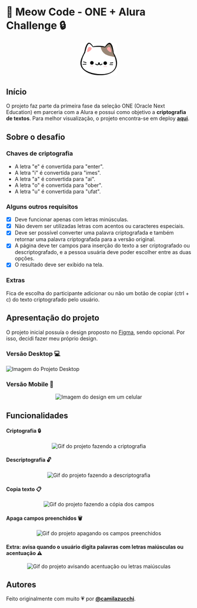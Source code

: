 # 🐾 Meow Code - ONE + Alura Challenge 🔒
<p align="center">
  <img src="https://github.com/camilazucchi/challenge-decodificador/blob/master/assets/pictures/cute-cat-head.png" alt="Cabeça de um gatinho" width=100 />
</p>

## Início
O projeto faz parte da primeira fase da seleção ONE (Oracle Next Education) em parceria com a Alura e possui como objetivo a **criptografia de textos**.
Para melhor visualização, o projeto encontra-se em deploy [**aqui**](https://camilazucchi.github.io/challenge-decodificador/).

## Sobre o desafio
### Chaves de criptografia
- A letra "e" é convertida para "enter".
- A letra "i" é convertida para "imes".
- A letra "a" é convertida para "ai".
- A letra "o" é convertida para "ober".
- A letra "u" é convertida para "ufat".

### Alguns outros requisitos
- [X] Deve funcionar apenas com letras minúsculas.
- [X] Não devem ser utilizadas letras com acentos ou caracteres especiais.
- [X] Deve ser possível converter uma palavra criptografada e também retornar uma palavra criptografada para a versão original.
- [X] A página deve ter campos para inserção do texto a ser criptografado ou descriptografado, e a pessoa usuária deve poder escolher entre as duas opções.
- [X] O resultado deve ser exibido na tela.

### Extras
Fica de escolha do participante adicionar ou não um botão de copiar (ctrl + c) do texto criptografado pelo usuário.

## Apresentação do projeto
O projeto inicial possuía o design proposto no [Figma](https://www.figma.com/file/tvFEYhVfZTjdJ5P24RGV21/Alura-Challenge---Desafio-1---L%C3%B3gica?node-id=16%3A802&t=E48uGFCMEDtMWxxD-0), sendo opcional. Por isso, decidi fazer meu próprio design.
### Versão Desktop 💻
![Imagem do Projeto Desktop](https://uploaddeimagens.com.br/images/004/277/941/original/screencapture-127-0-0-1-5501-index-html-2022-12-29-10_30_02.png?1672320847)
### Versão Mobile 📱<p align="center">
<p align="center">
  <img src="https://uploaddeimagens.com.br/images/004/277/947/original/screencapture-127-0-0-1-5501-index-html-2022-12-29-10_23_01.png?1672321018" alt="Imagem do design em um celular" />
</p>

## Funcionalidades
#### Criptografia 🔒
<p align="center">
  <img src="https://user-images.githubusercontent.com/79670317/209987595-2203b956-b8ff-4f98-9a5a-38e8e1cdcd87.gif" alt="Gif do projeto fazendo a criptografia" width=300 />
</p>

#### Descriptografia 🔓
<p align="center">
  <img src="https://user-images.githubusercontent.com/79670317/209987675-ad31a6fb-977e-4e0b-8dcc-b54ab2721cf0.gif" alt="Gif do projeto fazendo a descriptografia" width=300 />
</p>

#### Copia texto 📋
<p align="center">
  <img src="https://user-images.githubusercontent.com/79670317/209988079-701e1cb9-6a02-474d-a60f-59154f26d4a5.gif" alt="Gif do projeto fazendo a cópia dos campos" width=300 />
</p>

#### Apaga campos preenchidos 🗑
<p align="center">
  <img src="https://user-images.githubusercontent.com/79670317/209988194-fd87c8bc-199c-4d33-b54e-36a50d09166a.gif" alt="Gif do projeto apagando os campos preenchidos" width=300 />
</p>

#### Extra: avisa quando o usuário digita palavras com letras maiúsculas ou acentuação ⚠️
<p align="center">
  <img src="https://user-images.githubusercontent.com/79670317/209989584-9467566b-2c31-42f1-bcfc-cc012a7720fe.gif" alt="Gif do projeto avisando acentuação ou letras maiúsculas" width=300 />
</p>

## Autores
Feito originalmente com muito 💗 por [**@camilazucchi**](https://www.github.com/camilazucchi).
